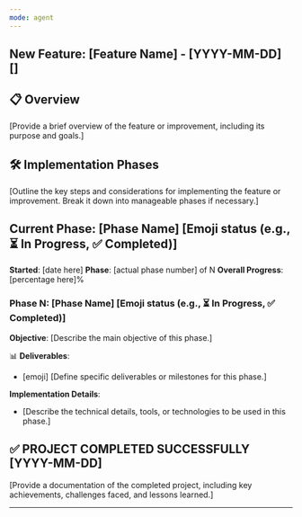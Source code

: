 ```yaml
---
mode: agent
---
```


## New Feature: [Feature Name] - [YYYY-MM-DD] []

## 📋 Overview

[Provide a brief overview of the feature or improvement, including its purpose and goals.]

## 🛠️ Implementation Phases

[Outline the key steps and considerations for implementing the feature or improvement. Break it down into manageable phases if necessary.]

## Current Phase: [Phase Name] [Emoji status (e.g., ⏳ In Progress, ✅ Completed)]

**Started**: [date here]
**Phase**: [actual phase number] of N
**Overall Progress**: [percentage here]%

### Phase N: [Phase Name] [Emoji status (e.g., ⏳ In Progress, ✅ Completed)]

**Objective**: [Describe the main objective of this phase.]

📊 **Deliverables**:

- [emoji] [Define specific deliverables or milestones for this phase.]

**Implementation Details**:

- [Describe the technical details, tools, or technologies to be used in this phase.]

## ✅ PROJECT COMPLETED SUCCESSFULLY [YYYY-MM-DD]

[Provide a documentation of the completed project, including key achievements, challenges faced, and lessons learned.]

---
